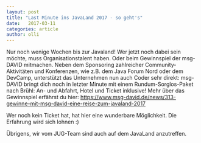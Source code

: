 ```yaml
---
layout: post
title: "Last Minute ins JavaLand 2017 - so geht's"
date:   2017-03-11
categories: article
author: olli
---
```

Nur noch wenige Wochen bis zur Javaland! Wer jetzt noch dabei sein möchte, muss Organisationstalent haben. Oder beim Gewinnspiel der msg-DAVID mitmachen. Neben dem Sponsoring zahlreicher Community-Aktivitäten und Konferenzen, wie z.B. dem Java Forum Nord oder dem DevCamp, unterstützt das Unternehmen nun auch Coder sehr direkt: msg-DAVID bringt dich noch in letzter Minute mit einem Rundum-Sorglos-Paket nach Brühl: An- und Abfahrt, Hotel und Ticket inklusive! Mehr über das Gewinnspiel erfährst du hier: https://www.msg-david.de/news/313-gewinne-mit-msg-david-eine-reise-zum-javaland-2017

Wer noch kein Ticket hat, hat hier eine wunderbare Möglichkeit. Die Erfahrung wird sich lohnen :) 

Übrigens, wir vom JUG-Team sind auch auf dem JavaLand anzutreffen. 